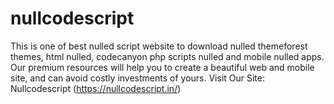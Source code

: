 # nullcodescript
This is one of best nulled script website to download nulled themeforest themes, html nulled, codecanyon php scripts nulled and mobile nulled apps. Our premium resources will help you to create a beautiful web and mobile site, and can avoid costly investments of yours. 
Visit Our Site: Nullcodescript (https://nullcodescript.in/)

